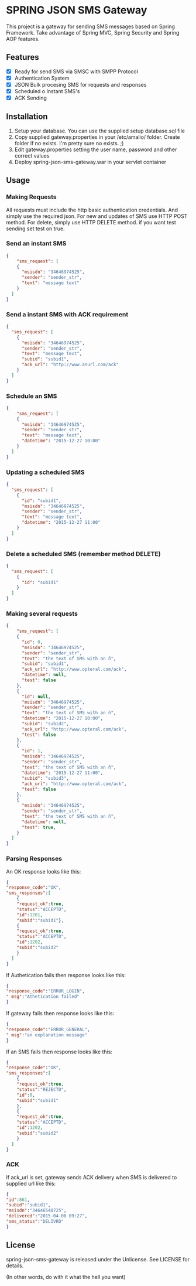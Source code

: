 SPRING JSON SMS Gateway
=====================
This project is a gateway for sending SMS messages based on Spring Framework. Take advantage of Spring MVC, Spring Security and Spring AOP features.

## Features
- [x] Ready for send SMS via SMSC with SMPP Protocol
- [x] Authentication System
- [x] JSON Bulk procesing SMS for requests and responses
- [x] Scheduled o Instant SMS's
- [x] ACK Sending

## Installation

1. Setup your database. You can use the supplied setup database.sql file
3. Copy supplied gateway.properties in your /etc/amalio/ folder. Create folder if no exists. I'm pretty sure no exists. ;)
4. Edit gateway.properties setting the user name, password and other correct values
5. Deploy spring-json-sms-gateway.war in your servlet container

## Usage

### Making Requests
All requests must include the http basic authentication credentials. And simply use the required json. For new and updates of SMS use HTTP POST method. For delete, simply use HTTP DELETE method. if you want test sending set test on true.

### Send an instant SMS
```json
{
    "sms_request": [
    {
      "msisdn": "34646974525",
      "sender": "sender_str",
      "text": "message text"
    }
  ]
}
```

### Send a instant SMS with ACK requirement
```json
{ 
  "sms_request": [
    {
      "msisdn": "34646974525",
      "sender": "sender_str",
      "text": "message text",
      "subid": "subid1",
      "ack_url": "http://www.anurl.com/ack"
    }
  ]
}
```

### Schedule an SMS
```json
{
    "sms_request": [
    {
      "msisdn": "34646974525",
      "sender": "sender_str",
      "text": "message text",
      "datetime": "2015-12-27 10:00"
    }
  ]
}
```

### Updating a scheduled SMS
```json
{
  "sms_request": [
    {
      "id": "subid1",
      "msisdn": "34646974525",
      "sender": "sender_str",
      "text": "message text",
      "datetime": "2015-12-27 11:00"
    }
  ]
}
```

### Delete a scheduled SMS (remember method DELETE)
```json
{
  "sms_request": [
    {
      "id": "subid1"
    }
  ]
}
```

### Making several requests
```json
{
    "sms_request": [
    {
      "id": 0,
      "msisdn": "34646974525",
      "sender": "sender_str",
      "text": "the text of SMS with an ñ",
      "subid": "subid1",
      "ack_url": "http://www.opteral.com/ack",
      "datetime": null,
      "test": false
    },
    {
      "id": null,
      "msisdn": "34646974525",
      "sender": "sender_str",
      "text": "the text of SMS with an ñ",
      "datetime": "2015-12-27 10:00",
      "subid": "subid2",
      "ack_url": "http://www.opteral.com/ack",
      "test": false
    },
    {
      "id": 1,
      "msisdn": "34646974525",
      "sender": "sender_str",
      "text": "the text of SMS with an ñ",
      "datetime": "2015-12-27 11:00",
      "subid": "subid3",
      "ack_url": "http://www.opteral.com/ack",
      "test": false
    },
    {
      "msisdn": "34646974525",
      "sender": "sender_str",
      "text": "the text of SMS with an ñ",
      "datetime": null,
      "test": true,
    }
  ]
}
```
### Parsing Responses
An OK response looks like this:  
```json
{
"response_code":"OK",
"sms_responses":[
    {
    "request_ok":true,
    "status":"ACCEPTD",
    "id":1201,
    "subid":"subid1"},
    {
    "request_ok":true,
    "status":"ACCEPTD",
    "id":1202,
    "subid":"subid2"
    }
  ]
}
```
If Authetication fails then response looks like this:  
```json
{
"response_code":"ERROR_LOGIN",
" msg":"Athetication failed"
}
```  
If gateway fails then response looks like this:  
```json
{
"response_code":"ERROR_GENERAL",
" msg":"an explanation message"
}
```  
If an SMS fails then response looks like this:  
```json
{
"response_code":"OK",
"sms_responses":[
    {
    "request_ok":true,
    "status":"REJECTD",
    "id":0,
    "subid":"subid1"
    },
    {
    "request_ok":true,
    "status":"ACCEPTD",
    "id":1202,
    "subid":"subid2"
    }
  ]
}
```
### ACK
If ack_url is set, gateway sends ACK delivery when SMS is delivered to  supplied url like this:
```json
{
"id":861,
"subid":"subid1",
"msisdn":"34646548725",
"delivered":"2015-04-08 09:27",
"sms_status":"DELIVRD"
}
```
  
## License

spring-json-sms-gateway is released under the Unlicense. See LICENSE for details.

(In other words, do with it what the hell you want)